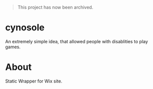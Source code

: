 > This project has now been archived. 

# cynosole
An extremely simple idea, that allowed people with disablities to play games.

# About
Static Wrapper for Wix site.
